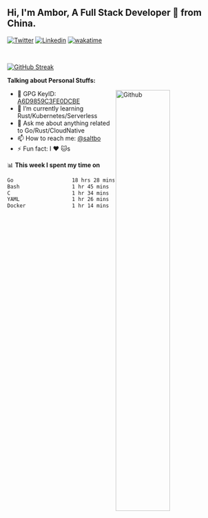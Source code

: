 ## Hi, I'm Ambor, A Full Stack Developer 🚀 from China.

[![Twitter](https://img.shields.io/badge/-saltbo-1ca0f1?style=flat&logo=twitter&logoColor=white)](https://twitter.com/rdsaltbo)
[![Linkedin](https://img.shields.io/badge/-saltbo-blue?style=flat&logo=Linkedin&logoColor=white)](https://www.linkedin.com/in/saltbo/)
[![wakatime](https://wakatime.com/badge/user/f82b1c77-faab-48cd-aef5-a12c0aff104b.svg)](https://wakatime.com/@f82b1c77-faab-48cd-aef5-a12c0aff104b)

&nbsp;  

[![GitHub Streak](https://streak-stats.demolab.com/?user=saltbo&hide_border=true&date_format=M%20j%5B%2C%20Y%5D)](https://git.io/streak-stats)


**Talking about Personal Stuffs:**
<!-- Any image aligned to the right. Beware the width  -->
<img width="50%" align="right" alt="Github" src="https://raw.githubusercontent.com/saltbo/saltbo/master/images/git-header.svg" />

- 🤘 GPG KeyID: [A6D9859C3FE0DCBE](https://saltbo.cn/pgp_keys.asc)
- 🌱 I’m currently learning Rust/Kubernetes/Serverless
- 💬 Ask me about anything related to Go/Rust/CloudNative
- 📫 How to reach me: [@saltbo](https://t.me/saltbo)
- ⚡ Fun fact: I :heart: :cat:s


📊 **This week I spent my time on**
<!--START_SECTION:waka-->

```txt
Go                   18 hrs 28 mins  ████████████████▓░░░░░░░░   66.61 %
Bash                 1 hr 45 mins    █▓░░░░░░░░░░░░░░░░░░░░░░░   06.35 %
C                    1 hr 34 mins    █▒░░░░░░░░░░░░░░░░░░░░░░░   05.66 %
YAML                 1 hr 26 mins    █▒░░░░░░░░░░░░░░░░░░░░░░░   05.22 %
Docker               1 hr 14 mins    █░░░░░░░░░░░░░░░░░░░░░░░░   04.49 %
```

<!--END_SECTION:waka-->
